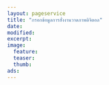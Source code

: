 ```yaml
---
layout: pageservice
title: "กรอกข้อมูลการสั่งงานวาดภาพดิจิตอล"
date: 
modified:
excerpt:
image:
  feature:
  teaser:
  thumb:
ads:
---
```



<div>

<script type="text/javascript" src="http://form.jotform.me/jsform/43275333151448"></script>

</div>

